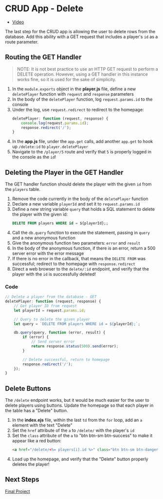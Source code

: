 # CRU**D** App - Delete
- [Video](https://www.youtube.com/watch?v=vSxTtVtl8Go&list=PL1P_sExxi-9PSNwmays_UE8JYllVu7P7u&index=52)

The last step for the CRUD app is allowing the user to delete rows from the database. Add this ability with a GET request that includes a player's `id` as a route parameter.

## Routing the GET Handler
>NOTE: It is not best practice to use an HTTP GET request to perform a DELETE operation. However, using a GET handler in this instance works fine, so it is used for the sake of simplicity.

1. In the `module.exports` object in the **player.js** file, define a new `deletePlayer` function with `request` and `response` parameters
1. In the body of the `deletePlayer` function, log `request.params.id` to the console
1. Under the log, use `request.redirect` to redirect to the homepage:
    ```js
    deletePlayer: function (request, response) {
        console.log(request.params.id);
        response.redirect('/');
    }
    ```
1. In the **app.js** file, under the `app.get` calls, add another `app.get` to hook up `/delete:id` to `player.deletePlayer`
1. Navigate to the `/player/5` route and verify that `5` is properly logged in the console as the `id`!

## Deleting the Player in the GET Handler
The GET handler function should delete the player with the given `id` from the `players` table. 

1. Remove the code currently in the body of the `deletePlayer` function
1. Declare a new variable `playerId` and set it to `request.params.id`
1. Define a new string variable `query` that holds a SQL statement to delete the player with the given id:
    ```sql
    DELETE FROM players WHERE id = ${playerId};;
    ```
1. Call the `db.query` function to execute the statement, passing in `query` and a new anonymous function
1. Give the anonymous function two parameters: `error` and `result`
1. In the body of the anonymous function, if there is an error, return a 500 server error with the error message
1. If there is no error in the callback, that means the `DELETE FROM` was successful; redirect to the homepage with `response.redirect`
1. Direct a web browser to the `delete/:id` endpoint, and verify that the player with the `id` is successfully deleted!

### Code
```js
// Delete a player from the database - GET
deletePlayer: function (request, response) {
    // Get player ID from request
    let playerId = request.params.id;

    // Query to delete the given player
    let query = `DELETE FROM players WHERE id = ${playerId};`;

    db.query(query, function (error, result) {
        if (error) {
            // Send server error
            return response.status(500).send(error);
        }

        // Delete successful, return to homepage
        response.redirect('/');
    });
}
```

## Delete Buttons
The `/delete` endpoint works, but it would be much easier for the user to delete players using buttons. Update the homepage so that each player in the table has a "Delete" button.

1. In the **index.ejs** file, within the last `td` from the `for` loop, add an `a` element with the text "Delete"
1. Set the `href` attribute of the `a` to `/delete/` with the player's `id`
1. Set the `class` attribute of the `a` to "btn btn-sm btn-success" to make it appear like a red button:
    ```html
    <a href="/delete/<%= players[i].id %>" class="btn btn-sm btn-danger">Delete</a>
    ```
1. Load up the homepage, and verify that the "Delete" button properly deletes the player!

## Next Steps
[Final Project](../FinalProject/FinalProject.md)